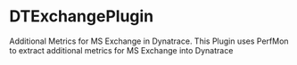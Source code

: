 # DTExchangePlugin
Additional Metrics for MS Exchange in Dynatrace.
This Plugin uses PerfMon to extract additional metrics for MS Exchange into Dynatrace
